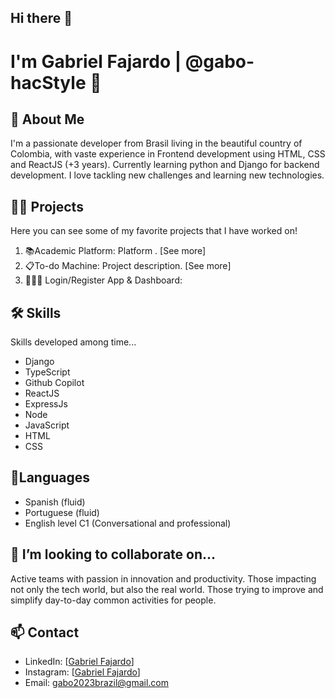 ## Hi there 👋
# I'm Gabriel Fajardo | @gabo-hacStyle 👋

## 🚀 About Me
I'm a passionate developer from Brasil living in the beautiful country of Colombia, with vaste experience in Frontend development using HTML, CSS and ReactJS (+3 years). Currently learning python and Django for backend development. I love tackling new challenges and learning new technologies.

## 👨‍💻 Projects

Here you can see some of my favorite projects that I have worked on! 

1. 📚Academic Platform: Platform . [See more]
2. 📋To-do Machine: Project description. [See more]
3. 👨🏻‍⚖️ Login/Register App & Dashboard: 

## 🛠️ Skills
Skills developed among time...
- Django
- TypeScript
- Github Copilot
- ReactJS
- ExpressJs
- Node
- JavaScript 
- HTML 
- CSS

## 💬Languages 
- Spanish (fluid)
- Portuguese (fluid)
- English level C1 (Conversational and professional)
## 👯  I’m looking to collaborate on...
Active teams with passion in innovation and productivity. Those impacting not only the tech world, but also the real world. Those trying to improve and simplify day-to-day common activities for people. 
## 📫 Contact
- LinkedIn: [[Gabriel Fajardo](https://www.linkedin.com/in/gabriel-fajardo-ortiz-174b55268/)]
- Instagram: [[Gabriel Fajardo](https://www.instagram.com/gabo_ortiz/)]
- Email: gabo2023brazil@gmail.com

<!--
**gabo-hacStyle/gabo-hacStyle** is a ✨ _special_ ✨ repository because its `README.md` (this file) appears on your GitHub profile.

Here are some ideas to get you started:

- 🔭 I’m currently working on ...
- 🌱 I’m currently learning ...
- 👯 I’m looking to collaborate on ...
- 🤔 I’m looking for help with ...
- 💬 Ask me about ...
- 📫 How to reach me: ...
- 😄 Pronouns: ...
- ⚡ Fun fact: ...
-->
